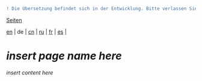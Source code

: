 ```diff
! Die Übersetzung befindet sich in der Entwicklung. Bitte verlassen Sie sich auf die englische Originalversion.
```

[Seiten](https://github.com/syncloud/docs/blob/master/de/index.md#seiten)

[en](https://github.com/syncloud/platform/wiki/External-access) | 
de | 
[cn](https://github.com/syncloud/docs/blob/master/cn/content/External-access.md) | 
[ru](https://github.com/syncloud/docs/blob/master/ru/content/External-access.md) | 
[fr](https://github.com/syncloud/docs/blob/master/fr/content/External-access.md) | 
[es](https://github.com/syncloud/docs/blob/master/es/content/External-access.md) | 

# *insert page name here*

*insert content here*
